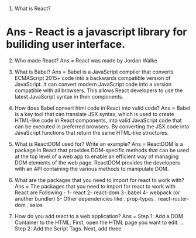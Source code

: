 1. What is React?
# Ans - React is a javascript library for builiding user interface.


2. Who made React?
Ans = React was made by Jordan Walke

3. What is Babel?
Ans = Babel is a JavaScript compiler that converts ECMAScript 2015+ code into a backwards compatible version of JavaScript. It can convert modern JavaScript code into a version compatible with all browsers. This allows React developers to use the latest JavaScript syntax in their components. 


4. How does Babel convert html code in React into valid code?
Ans = Babel is a key tool that can translate JSX syntax, which is used to create HTML-like code in React components, into valid JavaScript code that can be executed in preferred browsers. By converting the JSX code into JavaScript functions that return the same HTML-like structures.


5. What is ReactDOM used for? Write an example?
Ans = ReactDOM is a package in React that provides DOM-specific methods that can be used at the top level of a web app to enable an efficient way of managing DOM elements of the web page. ReactDOM provides the developers with an API containing the various methods to manipulate DOM.


6. What are the packages that you need to import for react to work with?
Ans =  The packages that you need to import for react to work with  React are Following:-
       1- react 
       2- react-dom
       3- babel
       4- webpack (or another bundler)
       5- Other dependencies like 
          . prop-types
          . react-router-dom
          . axios


7. How do you add react to a web application?
Ans = Step 1: Add a DOM Container to the HTML. First, open the HTML page you want to edit. ...
Step 2: Add the Script Tags. Next, add three <script> tags to the HTML page right before the closing </body> tag: ...
Step 3: Create a React Component. Create a file called like_button.js next to your HTML page


8. What is React.createElement?
Ans = React.createElement is a function that lets you create a React element. It serves as an alternative to writing JSX.
The main use of React.createElement is the Creation of a React component. It is the JavaScript format for creating react components. Also, the JSX react component when transpired invokes this only method for creating the component.
Here is the syntax for React.createElement:
               createElement(type, props, ...children)

9. What are the three properties that createElement accept?
Ans = createElement Accept Following Properity :-
    1. Type
    2. Properties
    3. Children


10. What is the meaning of render and root?
Ans = Render :- React renders HTML to the web page by using a function called render(). The purpose of the function is to display the       specified HTML code inside the specified HTML element. In the render() method, we can read props and state and return our JSX code to the root component of our app.

Root :- In React, the root element refers to the top-level element that is the parent of all other components in your application. It is typically represented as a DOM node within the public/index. html file that serves as the entry point for your React app.
